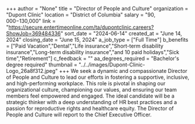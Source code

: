 +++
author = "None"
title = "Director of People and Culture"
organization = "Dupont Clinic"
location = "District of Columbia"
salary = "$90,000-$130,000"
link = "https://secure.entertimeonline.com/ta/dupontclinic.careers?ShowJob=369484336"
sort_date = "2024-06-14"
created_at = "June 14, 2024"
closing_date = "June 15, 2024"
a_job_type = ["Full Time"]
b_benefits = ["Paid Vacation","Dental","Life insurance","Short-term disability insurance","Long-term disability insurance","and 10 paid holidays","Sick time","Retirement"]
c_feedback = ""
aa_degrees_required = "Bachelor's degree required"
thumbnail = "../../images/Dupont-Clinic-Logo_26a8f312.jpeg"
+++
We seek a dynamic and compassionate Director of People and Culture to lead our efforts in fostering a supportive, inclusive, and high-performing workplace. This role is pivotal in shaping our organizational culture, championing our values, and ensuring our team members feel empowered and engaged. The ideal candidate will be a strategic thinker with a deep understanding of HR best practices and a passion for reproductive rights and healthcare equity.  The Director of People and Culture will report to the Chief Executive Officer.